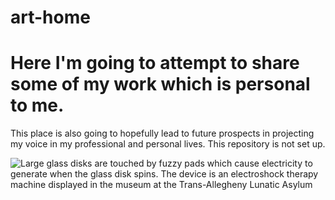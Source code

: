 # art-home
# Here I'm going to attempt to share some of my work which is personal to me.

This place is also going to hopefully lead to future prospects in projecting
my voice in my professional and personal lives.
This repository is not set up.

![Large glass disks are touched by fuzzy pads which cause electricity to generate when the glass disk spins. The device is an electroshock therapy machine displayed in the museum at the Trans-Allegheny Lunatic Asylum](https://github.com/rivers-many-edge/art-home/blob/main/Electroshock_Photog.jpeg?raw=true)
